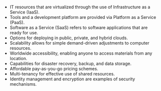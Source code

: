 - IT resources that are virtualized through the use of Infrastructure as a Service (IaaS).
- Tools and a development platform are provided via Platform as a Service (PaaS).
- Software as a Service (SaaS) refers to software applications that are ready for use.
- Options for deploying in public, private, and hybrid clouds.
- Scalability allows for simple demand-driven adjustments to computer resources.
- Worldwide accessibility, enabling anyone to access materials from any location.
- Capabilities for disaster recovery, backup, and data storage.
- Affordable pay-as-you-go pricing schemes.
- Multi-tenancy for effective use of shared resources.
- Identity management and encryption are examples of security mechanisms.
